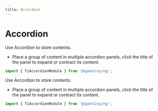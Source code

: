 ```yaml
---
title: Accordion
---
```

# Accordion

<div class="used-tiny">

Use Accordion to store contents.

- Place a group of content in multiple accordion panels, click the title of the panel to expand or contract its content.

```typescript
import { TiAccordionModule } from '@opentiny/ng';
```
</div>

<div class="used-config">

Use Accordion to store contents.

- Place a group of content in multiple accordion panels, click the title of the panel to expand or contract its content.

```typescript
import { TiAccordionModule } from '@opentiny/ng';
```
</div>